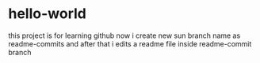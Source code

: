 # hello-world
this project is for learning github 
now i create new sun branch name as readme-commits
and after that i edits a readme file inside readme-commit branch
